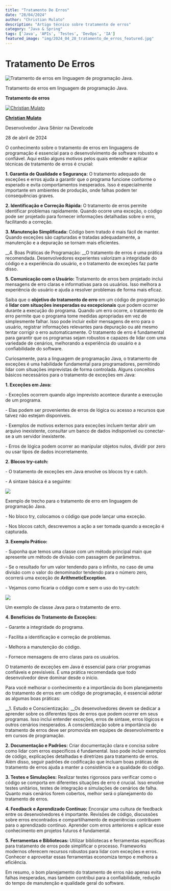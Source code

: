 ```yaml
---
title: "Tratamento De Erros"
date: "28/04/2024"
author: "Christian Mulato"
description: "Artigo técnico sobre tratamento de erros"
category: "Java & Spring"
tags: ['Java', 'APIs', 'Testes', 'DevOps', 'IA']
featured_image: "img/2024_04_28_tratamento_de_erros_featured.jpg"
---
```


# Tratamento De Erros

![Tratamento de erros em linguagem de programação Java.](img/image_not_found.png)

Tratamento de erros em linguagem de programação Java\.

__Tratamento de erros__

[![Christian Mulato](img/image_not_found.png)](https://www.linkedin.com/in/chmulato/)

__[Christian Mulato](https://www.linkedin.com/in/chmulato/)__

Desenvolvedor Java Sênior na Develcode

28 de abril de 2024

O conhecimento sobre o tratamento de erros em linguagens de programação é essencial para o desenvolvimento de software robusto e confiável\. Aqui estão alguns motivos pelos quais entender e aplicar técnicas de tratamento de erros é crucial:

__1\. Garantia de Qualidade e Segurança:__ O tratamento adequado de exceções e erros ajuda a garantir que o programa funcione conforme o esperado e evita comportamentos inesperados\. Isso é especialmente importante em ambientes de produção, onde falhas podem ter consequências graves\.

__2\. Identificação e Correção Rápida:__ O tratamento de erros permite identificar problemas rapidamente\. Quando ocorre uma exceção, o código pode ser projetado para fornecer informações detalhadas sobre o erro, facilitando a correção\.

__3\. Manutenção Simplificada:__ Código bem tratado é mais fácil de manter\. Quando exceções são capturadas e tratadas adequadamente, a manutenção e a depuração se tornam mais eficientes\.

__4\. Boas Práticas de Programação: __O tratamento de erros é uma prática recomendada\. Desenvolvedores experientes valorizam a integridade do código e a experiência do usuário, e o tratamento de exceções faz parte disso\.

__5\. Comunicação com o Usuário:__ Tratamento de erros bem projetado inclui mensagens de erro claras e informativas para os usuários\. Isso melhora a experiência do usuário e ajuda a resolver problemas de forma mais eficaz\.

Saiba que o __objetivo do tratamento de erro__ em um código de programação é __lidar com situações inesperadas ou excepcionais__ que podem ocorrer durante a execução do programa\. Quando um erro ocorre, o tratamento de erro permite que o programa tome medidas apropriadas em vez de simplesmente falhar\. Isso pode incluir exibir mensagens de erro para o usuário, registrar informações relevantes para depuração ou até mesmo tentar corrigir o erro automaticamente\. O tratamento de erro é fundamental para garantir que os programas sejam robustos e capazes de lidar com uma variedade de cenários, melhorando a experiência do usuário e a confiabilidade do software\.

Curiosamente, para a linguagem de programação Java, o tratamento de exceções é uma habilidade fundamental para programadores, permitindo lidar com situações imprevistas de forma controlada\. Alguns conceitos básicos necessários para o tratamento de exceções em Java:

__1\. Exceções em Java:__

\- Exceções ocorrem quando algo imprevisto acontece durante a execução de um programa\.

\- Elas podem ser provenientes de erros de lógica ou acesso a recursos que talvez não estejam disponíveis\.

\- Exemplos de motivos externos para exceções incluem tentar abrir um arquivo inexistente, consultar um banco de dados indisponível ou conectar\-se a um servidor inexistente\.

\- Erros de lógica podem ocorrer ao manipular objetos nulos, dividir por zero ou usar tipos de dados incorretamente\.

__2\. Blocos __try\-catch__:__

\- O tratamento de exceções em Java envolve os blocos try e catch\.

\- A sintaxe básica é a seguinte:

![](img/image_not_found.png)

Exemplo de trecho para o tratamento de erro em linguagem de programação Java\.

\- No bloco try, colocamos o código que pode lançar uma exceção\.

\- Nos blocos catch, descrevemos a ação a ser tomada quando a exceção é capturada\.

__3\. Exemplo Prático:__

\- Suponha que temos uma classe com um método principal main que apresente um método de divisão com passagem de parâmetros\.

\- Se o resultado for um valor tendendo para o infinito, no caso de uma divisão com o valor do denominador tendendo para o número zero, ocorrerá uma exceção de __ArithmeticException__\.

\- Vejamos como ficaria o código com e sem o uso do try\-catch:

![](img/image_not_found.png)

Um exemplo de classe Java para o tratamento de erro\.

__4\. Benefícios do Tratamento de Exceções:__

\- Garante a integridade do programa\.

\- Facilita a identificação e correção de problemas\.

\- Melhora a manutenção do código\.

\- Fornece mensagens de erro claras para os usuários\.

O tratamento de exceções em Java é essencial para criar programas confiáveis e previsíveis\. É uma prática recomendada que todo desenvolvedor deve dominar desde o início\.

Para você melhorar o conhecimento e a importância do bom planejamento do tratamento de erros em um código de programação, é essencial adotar as algumas boas práticas:

__1\. Estudo e Conscientização: __Os desenvolvedores devem se dedicar a aprender sobre os diferentes tipos de erros que podem ocorrer em seus programas\. Isso inclui entender exceções, erros de sintaxe, erros lógicos e outros cenários inesperados\. A conscientização sobre a importância do tratamento de erros deve ser promovida em equipes de desenvolvimento e em cursos de programação\.

__2\. Documentação e Padrões:__ Criar documentação clara e concisa sobre como lidar com erros específicos é fundamental\. Isso pode incluir exemplos de código, explicações detalhadas e diretrizes para tratamento de erros\. Além disso, seguir padrões de codificação que incluam boas práticas de tratamento de erros ajuda a manter a consistência e a qualidade do código\.

__3\. Testes e Simulações:__ Realizar testes rigorosos para verificar como o código se comporta em diferentes situações de erro é crucial\. Isso envolve testes unitários, testes de integração e simulações de cenários de falha\. Quanto mais cenários forem cobertos, melhor será o planejamento do tratamento de erros\.

__4\. Feedback e Aprendizado Contínuo:__ Encorajar uma cultura de feedback entre os desenvolvedores é importante\. Revisões de código, discussões sobre erros encontrados e compartilhamento de experiências contribuem para o aprendizado contínuo\. Aprender com erros anteriores e aplicar esse conhecimento em projetos futuros é fundamental\.

__5\. Ferramentas e Bibliotecas:__ Utilizar bibliotecas e ferramentas específicas para tratamento de erros pode simplificar o processo\. Frameworks modernos oferecem recursos robustos para lidar com exceções e erros\. Conhecer e aproveitar essas ferramentas economiza tempo e melhora a eficiência\.

Em resumo, o bom planejamento do tratamento de erros não apenas evita falhas inesperadas, mas também contribui para a confiabilidade, redução do tempo de manutenção e qualidade geral do software\.

